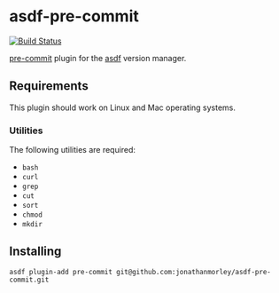 # asdf-pre-commit

[![Build Status](https://github.com/jonathanmorley/asdf-pre-commit/workflows/ASDF%20CI/badge.svg)](https://github.com/jonathanmorley/asdf-pre-commit/actions)

[pre-commit][2] plugin for the [asdf][1] version manager.

## Requirements

This plugin should work on Linux and Mac operating systems.

### Utilities

The following utilities are required:

- `bash`
- `curl`
- `grep`
- `cut`
- `sort`
- `chmod`
- `mkdir`

## Installing

```
asdf plugin-add pre-commit git@github.com:jonathanmorley/asdf-pre-commit.git
```

[1]: https://asdf-vm.com/
[2]: https://pre-commit.com/
